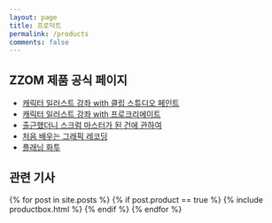 ```yaml
---
layout: page
title: 프로덕트
permalink: /products
comments: false
---
```


<div class="row">
    <div class="col">
        <h2>ZZOM 제품 공식 페이지</h2>
        <ul>
            <li><a href="https://zzom.io/character-illustration-with-clip-studio-paint/" target="_blank">캐릭터 일러스트 강좌 with 클립 스튜디오 페인트</a></li> 
            <li><a href="https://zzom.io/character-illustration-with-procreate/" target="_blank">캐릭터 일러스트 강좌 with 프로크리에이트</a></li> 
            <li><a href="https://zzom.io/scrum-master/" target="_blank">출근했더니 스크럼 마스터가 된 건에 관하여</a></li>
            <li><a href="https://zzom.io/graphic-recording/" target="_blank">처음 배우는 그래픽 레코딩</a></li>
            <li><a href="https://zzom.io/planning-hwatu/" target="_blank">플래닝 화투</a></li>
        </ul>
    </div>
</div>

<!-- Products 
================================================== -->
<section class="featured-posts">
    <h2>관련 기사</h2>
    <div class="row">
    {% for post in site.posts %}
        {% if post.product == true %}
            {% include productbox.html %}
        {% endif %}
    {% endfor %}
    </div>
</section>
